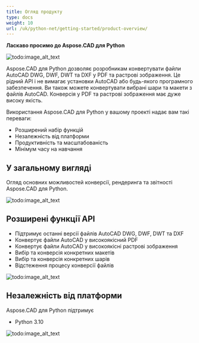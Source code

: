 ```yaml
---
title: Огляд продукту
type: docs
weight: 10
url: /uk/python-net/getting-started/product-overview/
---
```


**Ласкаво просимо до Aspose.CAD для Python**

![todo:image_alt_text](/_assets/python-net/product-overview_1.png)

Aspose.CAD для Python дозволяє розробникам конвертувати файли AutoCAD DWG, DWF, DWT та DXF у PDF та растрові зображення. Це рідний API і не вимагає установки AutoCAD або будь-якого програмного забезпечення. Ви також можете конвертувати вибрані шари та макети з файлів AutoCAD. Конверсія у PDF та растрові зображення має дуже високу якість.

Використання Aspose.CAD для Python у вашому проекті надає вам такі переваги:

- Розширений набір функцій
- Незалежність від платформи
- Продуктивність та масштабованість
- Мінімум часу на навчання


## **У загальному вигляді**
Огляд основних можливостей конверсії, рендеринга та звітності Aspose.CAD для Python.

![todo:image_alt_text](/_assets/python-net/product-overview_2.png)
## **Розширені функції API**
- Підтримує останні версії файлів AutoCAD DWG, DWF, DWT та DXF
- Конвертує файли AutoCAD у високоякісний PDF
- Конвертує файли AutoCAD у високоякісні растрові зображення
- Вибір та конверсія конкретних макетів
- Вибір та конверсія конкретних шарів
- Відстеження процесу конверсії файлів

![todo:image_alt_text](/_assets/python-net/product-overview_3.png)

## **Незалежність від платформи**
Aspose.CAD для Python підтримує

- Python 3.10

![todo:image_alt_text](/_assets/python-net/product-overview_4.png)
